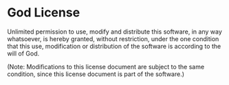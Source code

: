 # God License

Unlimited permission to use, modify and distribute this software, in any way whatsoever, is hereby granted, without restriction, under the one condition that this use, modification or distribution of the software is according to the will of God.

(Note: Modifications to this license document are subject to the same condition, since this license document is part of the software.)
